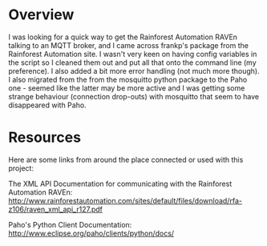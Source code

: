 
Overview
========

I was looking for a quick way to get the Rainforest Automation RAVEn talking to an MQTT broker, and I came across frankp's  package from the Rainforest Automation site. I wasn't very keen on having config variables in the script so I cleaned them out and put all that onto the command line (my preference). I also added a bit more error handling (not much more though). I also migrated from the from the mosquitto python package to the Paho one - seemed like the latter may be more active and I was getting some strange behaviour (connection drop-outs) with mosquitto that seem to have disappeared with Paho.

Resources
=========

Here are some links from around the place connected or used with this project:

The XML API Documentation for communicating with the Rainforest Automation RAVEn:
http://www.rainforestautomation.com/sites/default/files/download/rfa-z106/raven_xml_api_r127.pdf

Paho's Python Client Documentation:
http://www.eclipse.org/paho/clients/python/docs/
